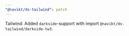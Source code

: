 ```yaml
---
"@navikt/ds-tailwind": patch
---
```


Tailwind: Added `darkside`-support with import `@navikt/ds-tailwind/darkside-tw3`.
